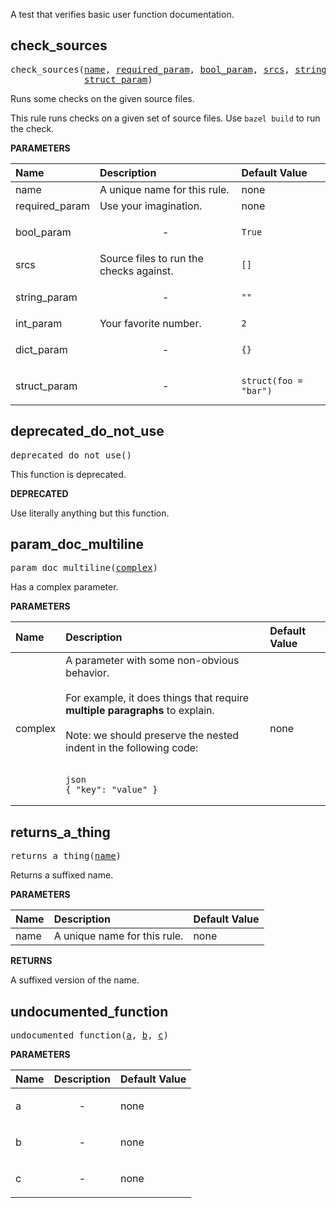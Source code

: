 <!-- Generated with Stardoc: http://skydoc.bazel.build -->

A test that verifies basic user function documentation.

<a id="check_sources"></a>

## check_sources

<pre>
check_sources(<a href="#check_sources-name">name</a>, <a href="#check_sources-required_param">required_param</a>, <a href="#check_sources-bool_param">bool_param</a>, <a href="#check_sources-srcs">srcs</a>, <a href="#check_sources-string_param">string_param</a>, <a href="#check_sources-int_param">int_param</a>, <a href="#check_sources-dict_param">dict_param</a>,
              <a href="#check_sources-struct_param">struct_param</a>)
</pre>

Runs some checks on the given source files.

This rule runs checks on a given set of source files.
Use `bazel build` to run the check.


**PARAMETERS**


| Name  | Description | Default Value |
| :------------- | :------------- | :------------- |
| <a id="check_sources-name"></a>name |  A unique name for this rule.   |  none |
| <a id="check_sources-required_param"></a>required_param |  Use your imagination.   |  none |
| <a id="check_sources-bool_param"></a>bool_param |  <p align="center"> - </p>   |  <code>True</code> |
| <a id="check_sources-srcs"></a>srcs |  Source files to run the checks against.   |  <code>[]</code> |
| <a id="check_sources-string_param"></a>string_param |  <p align="center"> - </p>   |  <code>""</code> |
| <a id="check_sources-int_param"></a>int_param |  Your favorite number.   |  <code>2</code> |
| <a id="check_sources-dict_param"></a>dict_param |  <p align="center"> - </p>   |  <code>{}</code> |
| <a id="check_sources-struct_param"></a>struct_param |  <p align="center"> - </p>   |  <code>struct(foo = "bar")</code> |


<a id="deprecated_do_not_use"></a>

## deprecated_do_not_use

<pre>
deprecated_do_not_use()
</pre>

This function is deprecated.


**DEPRECATED**

Use literally anything but this function.


<a id="param_doc_multiline"></a>

## param_doc_multiline

<pre>
param_doc_multiline(<a href="#param_doc_multiline-complex">complex</a>)
</pre>

Has a complex parameter.

**PARAMETERS**


| Name  | Description | Default Value |
| :------------- | :------------- | :------------- |
| <a id="param_doc_multiline-complex"></a>complex |  A parameter with some non-obvious behavior.<br><br> For example, it does things that require **multiple paragraphs** to explain.<br><br>Note: we should preserve the nested indent in the following code:<br><br><pre><code>json {     "key": "value" } </code></pre>   |  none |


<a id="returns_a_thing"></a>

## returns_a_thing

<pre>
returns_a_thing(<a href="#returns_a_thing-name">name</a>)
</pre>

Returns a suffixed name.

**PARAMETERS**


| Name  | Description | Default Value |
| :------------- | :------------- | :------------- |
| <a id="returns_a_thing-name"></a>name |  A unique name for this rule.   |  none |

**RETURNS**

A suffixed version of the name.


<a id="undocumented_function"></a>

## undocumented_function

<pre>
undocumented_function(<a href="#undocumented_function-a">a</a>, <a href="#undocumented_function-b">b</a>, <a href="#undocumented_function-c">c</a>)
</pre>



**PARAMETERS**


| Name  | Description | Default Value |
| :------------- | :------------- | :------------- |
| <a id="undocumented_function-a"></a>a |  <p align="center"> - </p>   |  none |
| <a id="undocumented_function-b"></a>b |  <p align="center"> - </p>   |  none |
| <a id="undocumented_function-c"></a>c |  <p align="center"> - </p>   |  none |


